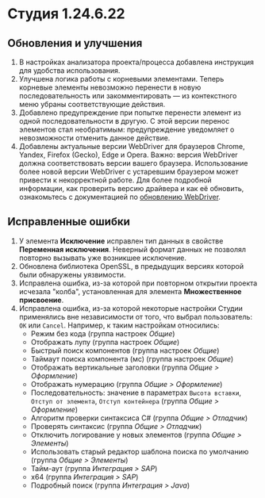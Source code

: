 # Студия 1.24.6.22

## Обновления и улучшения

1. В настройках анализатора проекта/процесса добавлена инструкция для удобства использования.
1. Улучшена логика работы с корневыми элементами. Теперь корневые элементы невозможно перенести в новую последовательность или закомментировать — из контекстного меню убраны соответствующие действия.
1. Добавлено предупреждение при попытке перенести элемент из одной последовательности в другую. С этой версии перенос элементов стал необратимым: предупреждение уведомляет о невозможности отменить данное действие.
1. Добавлены актуальные версии WebDriver для браузеров Chrome, Yandex, Firefox (Gecko), Edge и Opera. Важно: версия WebDriver должна соответствовать версии вашего браузера. Использование более новой версии WebDriver с устаревшим браузером может привести к некорректной работе. Для более подробной информации, как проверить версию драйвера и как её обновить, ознакомьтесь с документацией по [обновлению WebDriver](https://docs.primo-rpa.ru/primo-rpa/primo-rpa-studio/settings/update-web-driver).


## Исправленные ошибки

1. У элемента **Исключение** исправлен тип данных в свойстве **Переменная исключения**. Неверный формат данных не позволял повторно вызывать уже возникшее исключение.
1. Обновлена библиотека OpenSSL, в предыдущих версиях которой были обнаружены уязвимости.
1. Исправлена ошибка, из-за которой при повторном открытии проекта исчезала "колба", установленная для элемента **Множественное присвоение**.
1. Исправлена ошибка, из-за которой некоторые настройки Студии применялись вне независимости от того, что выбрал пользователь: `ОК` или `Cancel`. Например, к таким настройкам относились:
   * Режим без кода (группа настроек *Общие*)
   * Отображать лупу (группа настроек *Общие*)
   * Быстрый поиск компонентов (группа настроек *Общие*)
   * Таймаут поиска компонента (мс) (группа настроек *Общие*)
   * Отображать вертикальные заголовки (группа *Общие > Оформление*)
   * Отображать нумерацию (группа *Общие > Оформление*)
   * Последовательность: значение в параметрах `Высота вставки`, `Отступ от элемента`, `Отступ контейнера` (группа *Общие > Оформление*)
   * Алгоритм проверки синтаксиса С# (группа *Общие > Отладчик*)
   * Проверять синтаксис (группа  *Общие > Отладчик*)
   * Отключить логирование у новых элементов (группа *Общие > Элементы*)
   * Использовать старый редактор шаблона поиска по умолчанию (группа *Общие > Элементы*)
   * Тайм-аут (группа *Интеграция > SAP*)
   * х64 (группа *Интеграция > SAP*)
   * Подробный поиск (группа *Интеграция > Java*)
